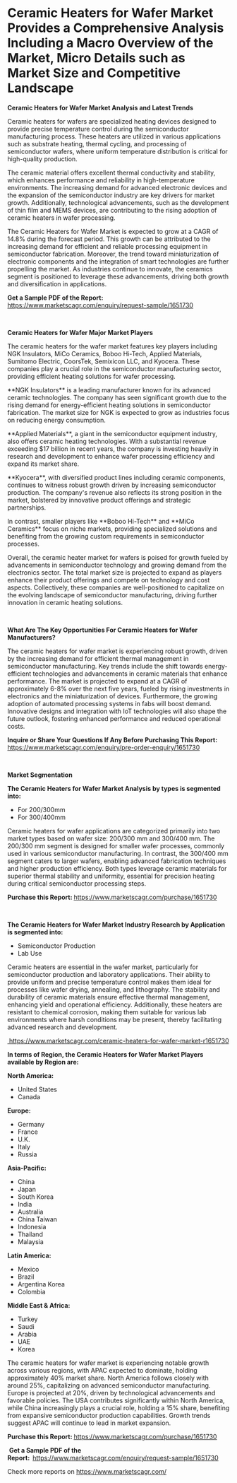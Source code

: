 <p><h1>Ceramic Heaters for Wafer Market Provides a Comprehensive Analysis Including a Macro Overview of the Market, Micro Details such as Market Size and Competitive Landscape</h1></p><p><strong>Ceramic Heaters for Wafer Market Analysis and Latest Trends</strong></p>
<p><p>Ceramic heaters for wafers are specialized heating devices designed to provide precise temperature control during the semiconductor manufacturing process. These heaters are utilized in various applications such as substrate heating, thermal cycling, and processing of semiconductor wafers, where uniform temperature distribution is critical for high-quality production. </p><p>The ceramic material offers excellent thermal conductivity and stability, which enhances performance and reliability in high-temperature environments. The increasing demand for advanced electronic devices and the expansion of the semiconductor industry are key drivers for market growth. Additionally, technological advancements, such as the development of thin film and MEMS devices, are contributing to the rising adoption of ceramic heaters in wafer processing.</p><p>The Ceramic Heaters for Wafer Market is expected to grow at a CAGR of 14.8% during the forecast period. This growth can be attributed to the increasing demand for efficient and reliable processing equipment in semiconductor fabrication. Moreover, the trend toward miniaturization of electronic components and the integration of smart technologies are further propelling the market. As industries continue to innovate, the ceramics segment is positioned to leverage these advancements, driving both growth and diversification in applications.</p></p>
<p><strong>Get a Sample PDF of the Report:&nbsp;</strong> <a href="https://www.marketscagr.com/enquiry/request-sample/1651730?utm_campaign=3447&utm_medium=2&utm_source=Github&utm_content=ia&utm_term=23032025&utm_id=ceramic-heaters-for-wafer">https://www.marketscagr.com/enquiry/request-sample/1651730</a></p>
<p>&nbsp;</p>
<p><strong>Ceramic Heaters for Wafer Major Market Players</strong></p>
<p><p>The ceramic heaters for the wafer market features key players including NGK Insulators, MiCo Ceramics, Boboo Hi-Tech, Applied Materials, Sumitomo Electric, CoorsTek, Semixicon LLC, and Kyocera. These companies play a crucial role in the semiconductor manufacturing sector, providing efficient heating solutions for wafer processing.</p><p>**NGK Insulators** is a leading manufacturer known for its advanced ceramic technologies. The company has seen significant growth due to the rising demand for energy-efficient heating solutions in semiconductor fabrication. The market size for NGK is expected to grow as industries focus on reducing energy consumption.</p><p>**Applied Materials**, a giant in the semiconductor equipment industry, also offers ceramic heating technologies. With a substantial revenue exceeding $17 billion in recent years, the company is investing heavily in research and development to enhance wafer processing efficiency and expand its market share.</p><p>**Kyocera**, with diversified product lines including ceramic components, continues to witness robust growth driven by increasing semiconductor production. The company's revenue also reflects its strong position in the market, bolstered by innovative product offerings and strategic partnerships.</p><p>In contrast, smaller players like **Boboo Hi-Tech** and **MiCo Ceramics** focus on niche markets, providing specialized solutions and benefiting from the growing custom requirements in semiconductor processes.</p><p>Overall, the ceramic heater market for wafers is poised for growth fueled by advancements in semiconductor technology and growing demand from the electronics sector. The total market size is projected to expand as players enhance their product offerings and compete on technology and cost aspects. Collectively, these companies are well-positioned to capitalize on the evolving landscape of semiconductor manufacturing, driving further innovation in ceramic heating solutions.</p></p>
<p>&nbsp;</p>
<p><strong>What Are The Key Opportunities For Ceramic Heaters for Wafer Manufacturers?</strong></p>
<p><p>The ceramic heaters for wafer market is experiencing robust growth, driven by the increasing demand for efficient thermal management in semiconductor manufacturing. Key trends include the shift towards energy-efficient technologies and advancements in ceramic materials that enhance performance. The market is projected to expand at a CAGR of approximately 6-8% over the next five years, fueled by rising investments in electronics and the miniaturization of devices. Furthermore, the growing adoption of automated processing systems in fabs will boost demand. Innovative designs and integration with IoT technologies will also shape the future outlook, fostering enhanced performance and reduced operational costs.</p></p>
<p><strong>Inquire or Share Your Questions If Any Before Purchasing This Report:</strong> <a href="https://www.marketscagr.com/enquiry/pre-order-enquiry/1651730?utm_campaign=3447&utm_medium=2&utm_source=Github&utm_content=ia&utm_term=23032025&utm_id=ceramic-heaters-for-wafer">https://www.marketscagr.com/enquiry/pre-order-enquiry/1651730</a></p>
<p>&nbsp;</p>
<p><strong>Market Segmentation</strong></p>
<p><strong>The Ceramic Heaters for Wafer Market Analysis by types is segmented into:</strong></p>
<p><ul><li>For 200/300mm</li><li>For 300/400mm</li></ul></p>
<p><p>Ceramic heaters for wafer applications are categorized primarily into two market types based on wafer size: 200/300 mm and 300/400 mm. The 200/300 mm segment is designed for smaller wafer processes, commonly used in various semiconductor manufacturing. In contrast, the 300/400 mm segment caters to larger wafers, enabling advanced fabrication techniques and higher production efficiency. Both types leverage ceramic materials for superior thermal stability and uniformity, essential for precision heating during critical semiconductor processing steps.</p></p>
<p><strong>Purchase this Report:&nbsp;</strong><a href="https://www.marketscagr.com/purchase/1651730?utm_campaign=3447&utm_medium=2&utm_source=Github&utm_content=ia&utm_term=23032025&utm_id=ceramic-heaters-for-wafer">https://www.marketscagr.com/purchase/1651730</a></p>
<p>&nbsp;</p>
<p><strong>The Ceramic Heaters for Wafer Market Industry Research by Application is segmented into:</strong></p>
<p><ul><li>Semiconductor Production</li><li>Lab Use</li></ul></p>
<p><p>Ceramic heaters are essential in the wafer market, particularly for semiconductor production and laboratory applications. Their ability to provide uniform and precise temperature control makes them ideal for processes like wafer drying, annealing, and lithography. The stability and durability of ceramic materials ensure effective thermal management, enhancing yield and operational efficiency. Additionally, these heaters are resistant to chemical corrosion, making them suitable for various lab environments where harsh conditions may be present, thereby facilitating advanced research and development.</p></p>
<p><a href="https://www.marketscagr.com/ceramic-heaters-for-wafer-market-r1651730?utm_campaign=3447&utm_medium=2&utm_source=Github&utm_content=ia&utm_term=23032025&utm_id=ceramic-heaters-for-wafer">&nbsp;https://www.marketscagr.com/ceramic-heaters-for-wafer-market-r1651730</a></p>
<p><strong>In terms of Region, the Ceramic Heaters for Wafer Market Players available by Region are:</strong></p>
<p>
    <p> <strong> North America: </strong>
        <ul>
            <li>United States</li>
            <li>Canada</li>
        </ul>
        </p> 
    <p> <strong> Europe: </strong>
        <ul>
            <li>Germany</li>
            <li>France</li>
            <li>U.K.</li>
            <li>Italy</li>
            <li>Russia</li>
        </ul>
        </p> 
    <p> <strong> Asia-Pacific: </strong>
        <ul>
            <li>China</li>
            <li>Japan</li>
            <li>South Korea</li>
            <li>India</li>
            <li>Australia</li>
            <li>China Taiwan</li>
            <li>Indonesia</li>
            <li>Thailand</li>
            <li>Malaysia</li>
        </ul>
        </p> 
    <p> <strong> Latin America: </strong>
        <ul>
            <li>Mexico</li>
            <li>Brazil</li>
            <li>Argentina Korea</li>
            <li>Colombia</li>
        </ul>
        </p> 
    <p> <strong> Middle East & Africa: </strong>
        <ul>
            <li>Turkey</li>
            <li>Saudi</li>
            <li>Arabia</li>
            <li>UAE</li>
            <li>Korea</li>
        </ul>
    </p>
    </p>
<p><p>The ceramic heaters for wafer market is experiencing notable growth across various regions, with APAC expected to dominate, holding approximately 40% market share. North America follows closely with around 25%, capitalizing on advanced semiconductor manufacturing. Europe is projected at 20%, driven by technological advancements and favorable policies. The USA contributes significantly within North America, while China increasingly plays a crucial role, holding a 15% share, benefiting from expansive semiconductor production capabilities. Growth trends suggest APAC will continue to lead in market expansion.</p></p>
<p><strong>Purchase this Report: </strong><a href="https://www.marketscagr.com/purchase/1651730?utm_campaign=3447&utm_medium=2&utm_source=Github&utm_content=ia&utm_term=23032025&utm_id=ceramic-heaters-for-wafer">https://www.marketscagr.com/purchase/1651730</a></p>
<p>&nbsp;<strong>Get a Sample PDF of the Report:&nbsp;&nbsp;</strong><a href="https://www.marketscagr.com/enquiry/request-sample/1651730?utm_campaign=3447&utm_medium=2&utm_source=Github&utm_content=ia&utm_term=23032025&utm_id=ceramic-heaters-for-wafer">https://www.marketscagr.com/enquiry/request-sample/1651730</a></p>
<p><strong></strong></p>
<p>Check more reports on <a href="https://www.marketscagr.com/?utm_campaign=3447&utm_medium=2&utm_source=Github&utm_content=ia&utm_term=23032025&utm_id=ceramic-heaters-for-wafer">https://www.marketscagr.com/</a></p>